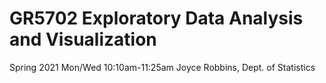 # GR5702 Exploratory Data Analysis and Visualization
Spring 2021
Mon/Wed 10:10am-11:25am
Joyce Robbins, Dept. of Statistics



